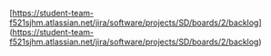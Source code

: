 [https://student-team-f521sjhm.atlassian.net/jira/software/projects/SD/boards/2/backlog]
(https://student-team-f521sjhm.atlassian.net/jira/software/projects/SD/boards/2/backlog)